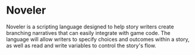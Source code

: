 # Noveler

Noveler is a scripting language designed to help story writers create branching narratives that can easily integrate with game code. The language will allow writers to specify choices and outcomes within a story, as well as read and write variables to control the story's flow.

